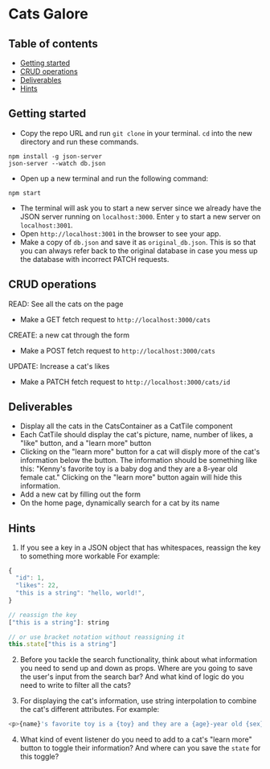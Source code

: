 # Cats Galore
## Table of contents
* [Getting started](#getting-started)
* [CRUD operations](#crud)
* [Deliverables](#deliverables)
* [Hints](#hints)

<a name="getting-started"/>

## Getting started
* Copy the repo URL and run `git clone` in your terminal. `cd` into the new directory and run these commands.

```
npm install -g json-server
json-server --watch db.json
```

* Open up a new terminal and run the following command:

```
npm start
```

* The terminal will ask you to start a new server since we already have the JSON server running on `localhost:3000`. Enter `y` to start a new server on `localhost:3001`.
* Open `http://localhost:3001` in the browser to see your app.
* Make a copy of `db.json` and save it as `original_db.json`. This is so that you can always refer back to the original database in case you mess up the database with incorrect PATCH requests.

<a name="crud"/>

## CRUD operations
READ: See all the cats on the page
* Make a GET fetch request to `http://localhost:3000/cats`

CREATE: a new cat through the form
* Make a POST fetch request to `http://localhost:3000/cats`

UPDATE: Increase a cat's likes
* Make a PATCH fetch request to `http://localhost:3000/cats/id`

<a name="deliverables"/>

## Deliverables
* Display all the cats in the CatsContainer as a CatTile component
* Each CatTile should display the cat's picture, name, number of likes, a "like" button, and a "learn more" button
* Clicking on the "learn more" button for a cat will disply more of the cat's information below the button. The information should be something like this: "Kenny's favorite toy is a baby dog and they are a 8-year old female cat." Clicking on the "learn more" button again will hide this information.
* Add a new cat by filling out the form
* On the home page, dynamically search for a cat by its name

<a name="hints"/>

## Hints
1. If you see a key in a JSON object that has whitespaces, reassign the key to something more workable
For example:

```javascript
{
  "id": 1,
  "likes": 22,
  "this is a string": "hello, world!",
}

// reassign the key
["this is a string"]: string

// or use bracket notation without reassigning it
this.state["this is a string"]
 ```

2. Before you tackle the search functionality, think about what information you need to send up and down as props. Where are you going to save the user's input from the search bar? And what kind of logic do you need to write to filter all the cats? 

3. For displaying the cat's information, use string interpolation to combine the cat's different attributes.
For example:

```javascript
<p>{name}'s favorite toy is a {toy} and they are a {age}-year old {sex} cat.</p>
```

4. What kind of event listener do you need to add to a cat's "learn more" button to toggle their information? And where can you save the `state` for this toggle?